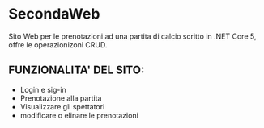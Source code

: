 # SecondaWeb
Sito Web per le prenotazioni ad una partita di calcio scritto in .NET Core 5, offre le operazionizoni CRUD.
  ## FUNZIONALITA' DEL SITO:
  * Login e sig-in
  * Prenotazione alla partita
  * Visualizzare gli spettatori
  * modificare o elinare le prenotazioni

